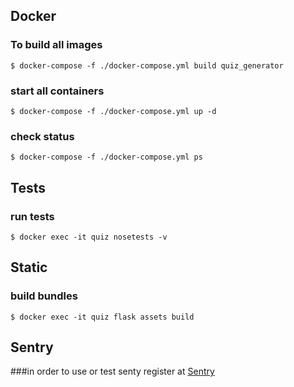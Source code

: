 ## Docker
### To build all images
```console
$ docker-compose -f ./docker-compose.yml build quiz_generator
```

### start all containers
```console
$ docker-compose -f ./docker-compose.yml up -d
```

### check status
```console
$ docker-compose -f ./docker-compose.yml ps
```


## Tests
### run tests
```console
$ docker exec -it quiz nosetests -v
```


## Static
### build bundles
```console
$ docker exec -it quiz flask assets build
``` 

## Sentry
###in order to use or test senty register at [Sentry](https://docs.sentry.io/)
